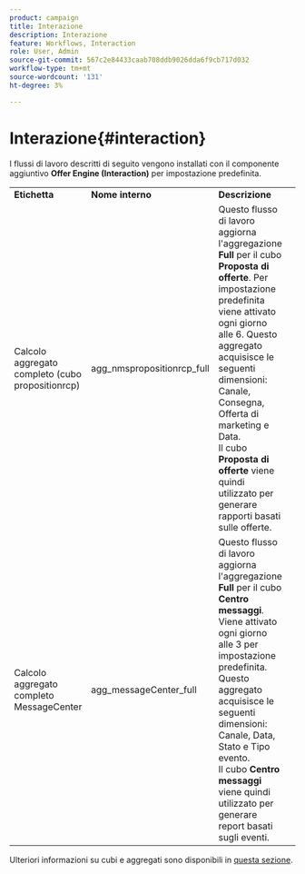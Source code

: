 ```yaml
---
product: campaign
title: Interazione
description: Interazione
feature: Workflows, Interaction
role: User, Admin
source-git-commit: 567c2e84433caab708ddb9026dda6f9cb717d032
workflow-type: tm+mt
source-wordcount: '131'
ht-degree: 3%

---
```



# Interazione{#interaction}

I flussi di lavoro descritti di seguito vengono installati con il componente aggiuntivo **Offer Engine (Interaction)** per impostazione predefinita.

<table> 
 <tbody> 
  <tr> 
   <td> <strong>Etichetta</strong><br /> </td> 
   <td> <strong>Nome interno</strong><br /> </td> 
   <td> <strong>Descrizione</strong><br /> </td> 
  </tr> 
  <tr> 
   <td> <span class="uicontrol">Calcolo aggregato completo (cubo propositionrcp)</span> <br /> </td> 
   <td> <span class="uicontrol">agg_nmspropositionrcp_full</span> <br /> </td> 
   <td> Questo flusso di lavoro aggiorna l'aggregazione <strong>Full</strong> per il cubo <strong>Proposta di offerte</strong>. Per impostazione predefinita viene attivato ogni giorno alle 6. Questo aggregato acquisisce le seguenti dimensioni: Canale, Consegna, Offerta di marketing e Data.<br /> Il cubo <strong>Proposta di offerte</strong> viene quindi utilizzato per generare rapporti basati sulle offerte.<br /> </td> 
  </tr> 
   <tr> 
   <td> <span class="uicontrol">Calcolo aggregato completo MessageCenter</span> <br /> </td> 
   <td> <span class="uicontrol">agg_messageCenter_full</span> <br /> </td> 
   <td> Questo flusso di lavoro aggiorna l'aggregazione <strong>Full</strong> per il cubo <strong>Centro messaggi</strong>. Viene attivato ogni giorno alle 3 per impostazione predefinita. Questo aggregato acquisisce le seguenti dimensioni: Canale, Data, Stato e Tipo evento.<br /> Il cubo <strong>Centro messaggi</strong> viene quindi utilizzato per generare report basati sugli eventi. <br /> </td> 
   <td> <br /> </td> 
  </tr> 
 </tbody> 
</table>

Ulteriori informazioni su cubi e aggregati sono disponibili in [questa sezione](../../v8/reporting/gs-cubes.md).

